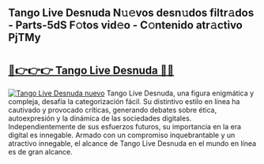 ## Tango Live Desnuda N𝚞𝚎vos desn𝚞dos filtr𝚊dos - Parts-5dS F𝚘tos vid𝚎o - C𝚘ntenido atr𝚊ctivo PjTMy

# <h2><a href="http://mb2e3zd.tromn.icu/?c=Tango+Live+Desnuda">🔗👉👉👉 Tango Live Desnuda 🔗🔗</a></h2>

[![Tango Live Desnuda nuevo](https://i.imgur.com/pEAQMta.gif)](http://mb2e3zd.tromn.icu/?c=Tango+Live+Desnuda)
Tango Live Desnuda, una figura enigmática y compleja, desafía la categorización fácil. Su distintivo estilo en línea ha cautivado y provocado críticas, generando debates sobre ética, autoexpresión y la dinámica de las sociedades digitales. Independientemente de sus esfuerzos futuros, su importancia en la era digital es innegable. Armado con un compromiso inquebrantable y un atractivo innegable, el alcance de Tango Live Desnuda en el mundo en línea es de gran alcance.

